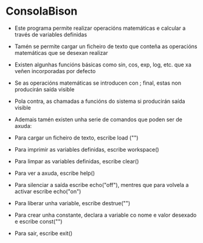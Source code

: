 # ConsolaBison

* Este programa permite realizar operacións matemáticas e calcular a través de variables definidas
* Tamén se permite cargar un ficheiro de texto que conteña as operacións matemáticas que se desexan realizar
* Existen algunhas funcións básicas como sin, cos, exp, log, etc. que xa veñen incorporadas por defecto
* Se as operacións matemáticas se introducen con ; final, estas non producirán saída visible
* Pola contra, as chamadas a funcións do sistema si producirán saída visible
* Ademais tamén existen unha serie de comandos que poden ser de axuda:


* Para cargar un ficheiro de texto, escribe load ("<nome do ficheiro>")
* Para imprimir as variables definidas, escribe workspace()
* Para limpar as variables definidas, escribe clear()
* Para ver a axuda, escribe help()
* Para silenciar a saída escribe echo("off"), mentres que para volvela a activar escribe echo("on")
* Para liberar unha variable, escribe destrue("<nome da variable>")
* Para crear unha constante, declara a variable co nome e valor desexado e escribe const("<nome da variable>")
* Para sair, escribe exit()
